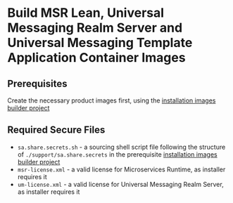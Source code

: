 # Build MSR Lean, Universal Messaging Realm Server and Universal Messaging Template Application Container Images

## Prerequisites

Create the necessary product images first, using the [installation images builder project](https://github.com/Myhael76/sag-az-pipelines-installation-images-builder)
## Required Secure Files

- `sa.share.secrets.sh` - a sourcing shell script file following the structure of `./support/sa.share.secrets` in the prerequisite [installation images builder project](https://github.com/Myhael76/sag-az-pipelines-installation-images-builder)
- `msr-license.xml` - a valid license for Microservices Runtime, as installer requires it
- `um-license.xml` - a valid license for Universal Messaging Realm Server, as installer requires it
